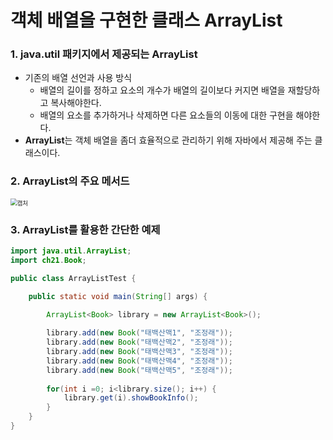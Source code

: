 # 객체 배열을 구현한 클래스 ArrayList

### 1. java.util 패키지에서 제공되는 ArrayList

- 기존의 배열 선언과 사용 방식
  - 배열의 길이를 정하고 요소의 개수가 배열의 길이보다 커지면 배열을 재할당하고 복사해야한다.
  - 배열의 요소를 추가하거나 삭제하면 다른 요소들의 이동에 대한 구현을 해야한다.
- **ArrayList**는 객체 배열을 좀더 효율적으로 관리하기 위해 자바에서 제공해 주는 클래스이다.



### 2. ArrayList의 주요 메서드

<img src="https://user-images.githubusercontent.com/42603919/149306729-c0f63efe-658b-4ab6-88b9-5a3dd2947291.PNG" alt="캡처" style="zoom:67%;" />



### 3. ArrayList를 활용한 간단한 예제

```java
import java.util.ArrayList;
import ch21.Book;

public class ArrayListTest {

	public static void main(String[] args) {

		ArrayList<Book> library = new ArrayList<Book>();
		
		library.add(new Book("태백산맥1", "조정래"));
		library.add(new Book("태백산맥2", "조정래"));
		library.add(new Book("태백산맥3", "조정래"));
		library.add(new Book("태백산맥4", "조정래"));
		library.add(new Book("태백산맥5", "조정래"));
		
		for(int i =0; i<library.size(); i++) {
			library.get(i).showBookInfo();
		}
	}
}
```